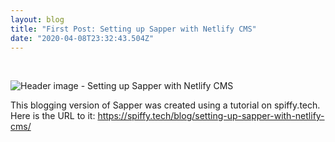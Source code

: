 ```yaml
---
layout: blog
title: "First Post: Setting up Sapper with Netlify CMS"
date: "2020-04-08T23:32:43.504Z"
---
```

<br />

![Header image - Setting up Sapper with Netlify CMS](/uploads/heading.png "Setting up Sapper with Netlify CMS")

This blogging version of Sapper was created using a tutorial on spiffy.tech. Here is the URL to it: <https://spiffy.tech/blog/setting-up-sapper-with-netlify-cms/>